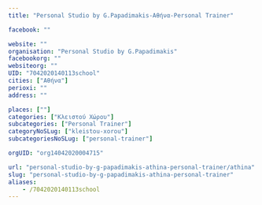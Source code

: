 ```yaml
---
title: "Personal Studio by G.Papadimakis-Αθήνα-Personal Trainer"

facebook: ""

website: ""
organisation: "Personal Studio by G.Papadimakis"
facebookorg: ""
websiteorg: ""
UID: "7042020140113school"
cities: ["Αθήνα"]
perioxi: ""
address: ""

places: [""]
categories: ["Κλειστού Χώρου"]
subcategories: ["Personal Trainer"]
categoryNoSLug: ["kleistou-xorou"]
subcategoriesNoSLug: ["personal-trainer"]

orgUID: "org14042020004715"

url: "personal-studio-by-g-papadimakis-athina-personal-trainer/athina"
slug: "personal-studio-by-g-papadimakis-athina-personal-trainer"
aliases:
    - /7042020140113school
---
```






